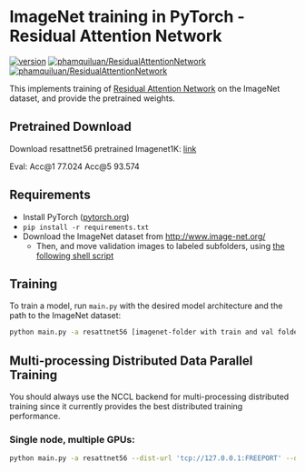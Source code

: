 # ImageNet training in PyTorch - Residual Attention Network

[![version](https://img.shields.io/badge/version-v0.0.1-blue)](https://github.com/phamquiluan/ResidualAttentionNetwork)
[![phamquiluan/ResidualAttentionNetwork](https://circleci.com/gh/phamquiluan/ResidualAttentionNetwork.svg?style=shield&circle-token=f96e4e1a66e86406f9a01512c52e1185b731ab0e)](https://app.circleci.com/pipelines/github/phamquiluan/ResidualAttentionNetwork)
[![phamquiluan/ResidualAttentionNetwork](https://img.shields.io/badge/code%20style-black-000000.svg)](https://github.com/phamquiluan/ResidualAttentionNetwork)


This implements training of [Residual Attention Network](https://arxiv.org/abs/1704.06904) on the ImageNet dataset, and provide the pretrained weights.


## Pretrained Download

Download resattnet56 pretrained Imagenet1K: [link](https://drive.google.com/file/d/1Sc-TCERxrJKN4TvmDOwn_98GeUva_FIr/view?usp=sharing)

Eval: Acc@1 77.024 Acc@5 93.574


## Requirements

- Install PyTorch ([pytorch.org](http://pytorch.org))
- `pip install -r requirements.txt`
- Download the ImageNet dataset from http://www.image-net.org/
    - Then, and move validation images to labeled subfolders, using [the following shell script](https://raw.githubusercontent.com/soumith/imagenetloader.torch/master/valprep.sh)
## Training

To train a model, run `main.py` with the desired model architecture and the path to the ImageNet dataset:

```bash
python main.py -a resattnet56 [imagenet-folder with train and val folders]
```

## Multi-processing Distributed Data Parallel Training

You should always use the NCCL backend for multi-processing distributed training since it currently provides the best distributed training performance.

### Single node, multiple GPUs:

```bash
python main.py -a resattnet56 --dist-url 'tcp://127.0.0.1:FREEPORT' --dist-backend 'nccl' --multiprocessing-distributed --world-size 1 --rank 0 [imagenet-folder with train and val folders]
```
